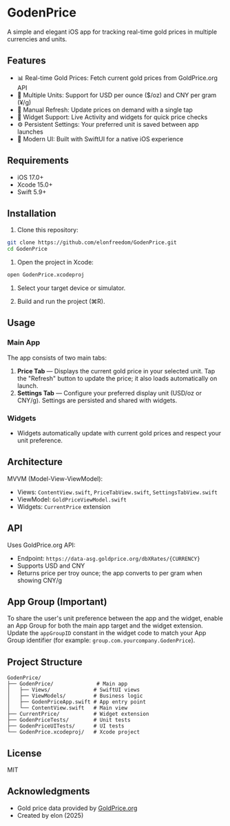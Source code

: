 # GodenPrice

A simple and elegant iOS app for tracking real-time gold prices in multiple currencies and units.

## Features

- 📊 Real-time Gold Prices: Fetch current gold prices from GoldPrice.org API
- 💱 Multiple Units: Support for USD per ounce ($/oz) and CNY per gram (¥/g)
- 🔄 Manual Refresh: Update prices on demand with a single tap
- 📱 Widget Support: Live Activity and widgets for quick price checks
- ⚙️ Persistent Settings: Your preferred unit is saved between app launches
- 🎨 Modern UI: Built with SwiftUI for a native iOS experience

## Requirements

- iOS 17.0+
- Xcode 15.0+
- Swift 5.9+

## Installation

1. Clone this repository:

```bash
git clone https://github.com/elonfreedom/GodenPrice.git
cd GodenPrice
```

1. Open the project in Xcode:

```bash
open GodenPrice.xcodeproj
```

1. Select your target device or simulator.

1. Build and run the project (⌘R).

## Usage

### Main App

The app consists of two main tabs:

1. **Price Tab** — Displays the current gold price in your selected unit. Tap the "Refresh" button to update the price; it also loads automatically on launch.
2. **Settings Tab** — Configure your preferred display unit (USD/oz or CNY/g). Settings are persisted and shared with widgets.

### Widgets

- Widgets automatically update with current gold prices and respect your unit preference.

## Architecture

MVVM (Model-View-ViewModel):

- Views: `ContentView.swift`, `PriceTabView.swift`, `SettingsTabView.swift`
- ViewModel: `GoldPriceViewModel.swift`
- Widgets: `CurrentPrice` extension

## API

Uses GoldPrice.org API:

- Endpoint: `https://data-asg.goldprice.org/dbXRates/{CURRENCY}`
- Supports USD and CNY
- Returns price per troy ounce; the app converts to per gram when showing CNY/g

## App Group (Important)

To share the user's unit preference between the app and the widget, enable an App Group for both the main app target and the widget extension. Update the `appGroupID` constant in the widget code to match your App Group identifier (for example: `group.com.yourcompany.GodenPrice`).

## Project Structure

```text
GodenPrice/
├── GodenPrice/              # Main app
│   ├── Views/              # SwiftUI views
│   ├── ViewModels/         # Business logic
│   ├── GodenPriceApp.swift # App entry point
│   └── ContentView.swift   # Main view
├── CurrentPrice/           # Widget extension
├── GodenPriceTests/        # Unit tests
├── GodenPriceUITests/      # UI tests
└── GodenPrice.xcodeproj/   # Xcode project
```

## License

MIT

## Acknowledgments

- Gold price data provided by [GoldPrice.org](https://goldprice.org)
- Created by elon (2025)
